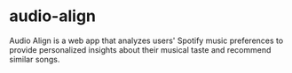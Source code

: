 # audio-align
Audio Align is a web app that analyzes users' Spotify music preferences to provide personalized insights about their musical taste and recommend similar songs.

